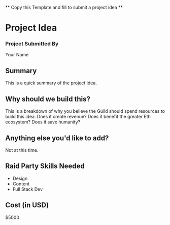 ** Copy this Template and fill to submit a project idea **

# Project Idea

### Project Submitted By

Your Name

## Summary

This is a quick summary of the project idea.

## Why should we build this?

This is a breakdown of why you believe the Guild should spend resources to build this idea. Does it create revenue? Does it benefit the greater Eth ecosystem? Does it save humanity?

## Anything else you'd like to add?

Not at this time.

## Raid Party Skills Needed

- Design
- Content
- Full Stack Dev

## Cost (in USD)

\$5000